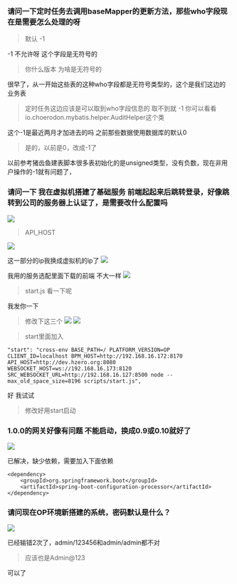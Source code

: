 ### 请问一下定时任务去调用baseMapper的更新方法，那些who字段现在是需要怎么处理的呀

>默认 -1

-1 不允许呀 这个字段是无符号的

>你什么版本 为啥是无符号的

很早了，从一开始这些表的这种who字段都是无符号类型的，这个是我们这边的业务表

>定时任务这边应该是可以取到who字段信息的 取不到就 -1  你可以看看io.choerodon.mybatis.helper.AuditHelper这个类

这个-1是最近两月才加进去的吗  之前那些数据使用数据库的默认0

>是的，以前是0，改成-1了

以前参考猪齿鱼建表脚本很多表初始化的是unsigned类型，没有负数，现在非用户操作的-1就有问题了，



### 请问一下 我在虚拟机搭建了基础服务 前端起起来后跳转登录，好像跳转到公司的服务器上认证了，是需要改什么配置吗
![](https://img2018.cnblogs.com/blog/1231979/202001/1231979-20200102163617560-872189131.png)

>API_HOST

![](https://img2018.cnblogs.com/blog/1231979/202001/1231979-20200102163635769-1933573678.png)

这一部分的ip我换成虚拟机的ip了
![](https://img2018.cnblogs.com/blog/1231979/202001/1231979-20200102163652615-1720848474.png)
  
我用的服务选配里面下载的前端 不大一样
![](https://img2018.cnblogs.com/blog/1231979/202001/1231979-20200102163721107-845582188.png)

>start.js 看一下呢

我发你一下


>修改下这三个
![](https://img2018.cnblogs.com/blog/1231979/202001/1231979-20200102163824124-1179011659.png)
![](https://img2018.cnblogs.com/blog/1231979/202001/1231979-20200102163843064-29299954.png)


>start里面加入
```
"start": "cross-env BASE_PATH=/ PLATFORM_VERSION=OP CLIENT_ID=localhost BPM_HOST=http://192.168.16.172:8170 API_HOST=http://dev.hzero.org:8080 WEBSOCKET_HOST=ws://192.168.16.173:8120 SRC_WEBSOCKET_URL=http://192.168.16.127:8500 node --max_old_space_size=8196 scripts/start.js",
```

好 我试试

>修改好用start启动  




### 1.0.0的网关好像有问题  不能启动，换成0.9或0.10就好了
![](https://img2018.cnblogs.com/blog/1231979/202001/1231979-20200102163950222-944751498.png)

已解决，缺少依赖，需要加入下面依赖

```
<dependency>
    <groupId>org.springframework.boot</groupId>
    <artifactId>spring-boot-configuration-processor</artifactId>
</dependency>
```

### 请问现在OP环境新搭建的系统，密码默认是什么？
![](https://img2018.cnblogs.com/blog/1231979/202001/1231979-20200102164055604-815145889.png)

已经输错2次了，admin/123456和admin/admin都不对

>应该也是Admin@123

可以了









